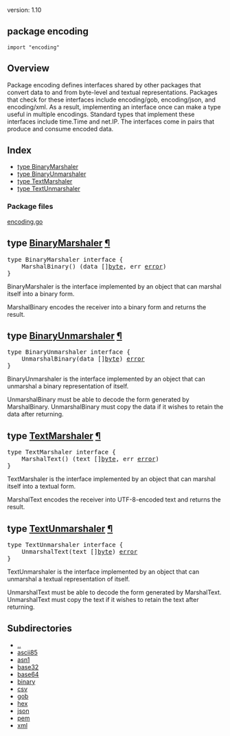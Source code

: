 version: 1.10
## package encoding

  `import "encoding"`

## Overview

Package encoding defines interfaces shared by other packages that convert data
to and from byte-level and textual representations. Packages that check for
these interfaces include encoding/gob, encoding/json, and encoding/xml. As a
result, implementing an interface once can make a type useful in multiple
encodings. Standard types that implement these interfaces include time.Time and
net.IP. The interfaces come in pairs that produce and consume encoded data.

## Index

- [type BinaryMarshaler](#BinaryMarshaler)
- [type BinaryUnmarshaler](#BinaryUnmarshaler)
- [type TextMarshaler](#TextMarshaler)
- [type TextUnmarshaler](#TextUnmarshaler)

### Package files
 [encoding.go](//github.com/golang/go/blob/2ea7d3461bb41d0ae12b56ee52d43314bcdb97f9/src/encoding/encoding.go)

<h2 id="BinaryMarshaler">type <a href="//github.com/golang/go/blob/2ea7d3461bb41d0ae12b56ee52d43314bcdb97f9/src/encoding/encoding.go#L8">BinaryMarshaler</a>
    <a href="#BinaryMarshaler">¶</a></h2>
<pre>type BinaryMarshaler interface {
    MarshalBinary() (data []<a href="/builtin/#byte">byte</a>, err <a href="/builtin/#error">error</a>)
}</pre>

BinaryMarshaler is the interface implemented by an object that can marshal
itself into a binary form.

MarshalBinary encodes the receiver into a binary form and returns the result.

<h2 id="BinaryUnmarshaler">type <a href="//github.com/golang/go/blob/2ea7d3461bb41d0ae12b56ee52d43314bcdb97f9/src/encoding/encoding.go#L18">BinaryUnmarshaler</a>
    <a href="#BinaryUnmarshaler">¶</a></h2>
<pre>type BinaryUnmarshaler interface {
    UnmarshalBinary(data []<a href="/builtin/#byte">byte</a>) <a href="/builtin/#error">error</a>
}</pre>

BinaryUnmarshaler is the interface implemented by an object that can unmarshal a
binary representation of itself.

UnmarshalBinary must be able to decode the form generated by MarshalBinary.
UnmarshalBinary must copy the data if it wishes to retain the data after
returning.

<h2 id="TextMarshaler">type <a href="//github.com/golang/go/blob/2ea7d3461bb41d0ae12b56ee52d43314bcdb97f9/src/encoding/encoding.go#L26">TextMarshaler</a>
    <a href="#TextMarshaler">¶</a></h2>
<pre>type TextMarshaler interface {
    MarshalText() (text []<a href="/builtin/#byte">byte</a>, err <a href="/builtin/#error">error</a>)
}</pre>

TextMarshaler is the interface implemented by an object that can marshal itself
into a textual form.

MarshalText encodes the receiver into UTF-8-encoded text and returns the result.

<h2 id="TextUnmarshaler">type <a href="//github.com/golang/go/blob/2ea7d3461bb41d0ae12b56ee52d43314bcdb97f9/src/encoding/encoding.go#L36">TextUnmarshaler</a>
    <a href="#TextUnmarshaler">¶</a></h2>
<pre>type TextUnmarshaler interface {
    UnmarshalText(text []<a href="/builtin/#byte">byte</a>) <a href="/builtin/#error">error</a>
}</pre>

TextUnmarshaler is the interface implemented by an object that can unmarshal a
textual representation of itself.

UnmarshalText must be able to decode the form generated by MarshalText.
UnmarshalText must copy the text if it wishes to retain the text after
returning.

## Subdirectories
- [..](..)
- [ascii85](ascii85/)
- [asn1](asn1/)
- [base32](base32/)
- [base64](base64/)
- [binary](binary/)
- [csv](csv/)
- [gob](gob/)
- [hex](hex/)
- [json](json/)
- [pem](pem/)
- [xml](xml/)
